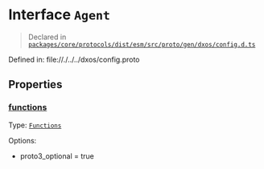 # Interface `Agent`
> Declared in [`packages/core/protocols/dist/esm/src/proto/gen/dxos/config.d.ts`]()

Defined in:
   file://./../../dxos/config.proto

## Properties
### [functions]()
Type: <code>[Functions](/api/@dxos/config/interfaces/Functions)</code>

Options:
  - proto3_optional = true
